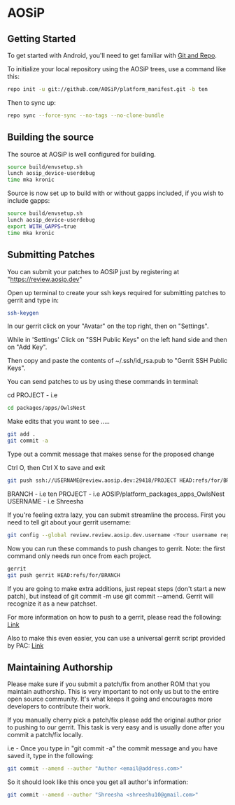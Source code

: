 AOSiP
===========

Getting Started
---------------

To get started with Android, you'll need to get
familiar with [Git and Repo](http://source.android.com/source/using-repo.html).

To initialize your local repository using the AOSiP trees, use a command like this:

```bash
repo init -u git://github.com/AOSiP/platform_manifest.git -b ten
```
Then to sync up:
```bash
repo sync --force-sync --no-tags --no-clone-bundle
```

Building the source
---------------

The source at AOSiP is well configured for building.

```bash
source build/envsetup.sh
lunch aosip_device-userdebug
time mka kronic
```

Source is now set up to build with or without gapps included, if you wish to include gapps:

```bash
source build/envsetup.sh
lunch aosip_device-userdebug
export WITH_GAPPS=true
time mka kronic
```

## Submitting Patches ##

You can submit your patches to AOSiP just by registering at "https://review.aosip.dev"

Open up terminal to create your ssh keys required for submitting patches to gerrit and type in:

```bash
ssh-keygen
```

In our gerrit click on your "Avatar" on the top right, then on "Settings".

While in 'Settings' Click on "SSH Public Keys" on the left hand side and then on "Add Key".

Then copy and paste the contents of ~/.ssh/id_rsa.pub to "Gerrit SSH Public Keys".

You can send patches to us by using these commands in terminal:

cd PROJECT - i.e
```bash
cd packages/apps/OwlsNest
```
Make edits that you want to see .....
```bash
git add .
git commit -a
```
Type out a commit message that makes sense for the proposed change

Ctrl O, then Ctrl X to save and exit

```bash
git push ssh://USERNAME@review.aosip.dev:29418/PROJECT HEAD:refs/for/BRANCH
```
BRANCH - i.e ten
PROJECT - i.e AOSIP/platform_packages_apps_OwlsNest
USERNAME - i.e Shreesha

If you're feeling extra lazy, you can submit streamline the process.  First you need to tell git about your gerrit username:
```bash
git config --global review.review.aosip.dev.username <Your username registered at AOSiP gerrit>
```

Now you can run these commands to push changes to gerrit. Note: the first command only needs run once from each project.
```bash
gerrit
git push gerrit HEAD:refs/for/BRANCH
```

If you are going to make extra additions, just repeat steps (don't start a new patch), but instead of git commit -m
use git commit --amend. Gerrit will recognize it as a new patchset.

For more information on how to push to a gerrit, please read the
following: [Link](https://wiki.mahara.org/wiki/Developer_Area/Contributing_Code)

Also to make this even easier, you can use a universal gerrit script provided by PAC:
[Link](https://forum.xda-developers.com/showthread.php?t=2530388)

## Maintaining Authorship ##
Please make sure if you submit a patch/fix from another ROM that you maintain authorship.
This is very important to not only us but to the entire open source community. It's what keeps it going and encourages more developers to 
contribute their work.

If you manually cherry pick a patch/fix please add the original author prior to pushing to our gerrit.
This task is very easy and is usually done after you commit a patch/fix locally.

i.e - Once you type in "git commit -a" the commit message and you have saved it, type in the following:

```bash
git commit --amend --author "Author <email@address.com>"
```

So it should look like this once you get all author's information:

```bash
git commit --amend --author "Shreesha <shreeshu10@gmail.com>"
```

